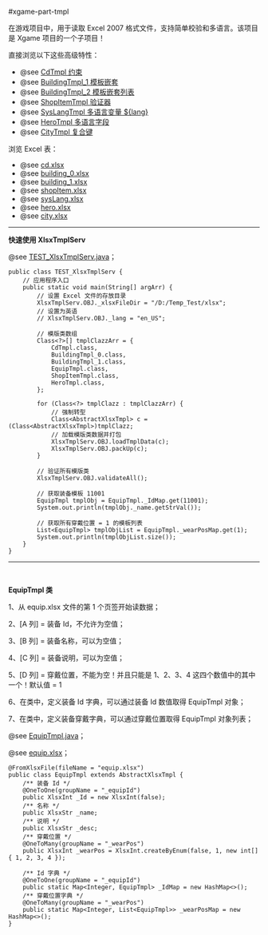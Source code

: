 #xgame-part-tmpl

在游戏项目中，用于读取 Excel 2007 格式文件，支持简单校验和多语言。该项目是 Xgame 项目的一个子项目！

直接浏览以下这些高级特性：

* @see [CdTmpl 约束](./src/test/java/com/game/part/tmpl/CdTmpl.java)
* @see [BuildingTmpl_1 模板嵌套](./src/test/java/com/game/part/tmpl/BuildingTmpl_0.java)
* @see [BuildingTmpl_2 模板嵌套列表](./src/test/java/com/game/part/tmpl/BuildingTmpl_1.java)
* @see [ShopItemTmpl 验证器](./src/test/java/com/game/part/tmpl/ShopItemTmpl.java)
* @see [SysLangTmpl 多语言变量 ${lang}](./src/test/java/com/game/part/tmpl/SysLangTmpl.java)
* @see [HeroTmpl 多语言字段](./src/test/java/com/game/part/tmpl/HeroTmpl.java)
* @see [CityTmpl 复合键](./src/test/java/com/game/part/tmpl/CityTmpl.java)

浏览 Excel 表：

* @see [cd.xlsx](./src/test/resources/xlsx/equip.xlsx)
* @see [building_0.xlsx](./src/test/resources/xlsx/building_0.xlsx)
* @see [building_1.xlsx](./src/test/resources/xlsx/building_1.xlsx)
* @see [shopItem.xlsx](./src/test/resources/xlsx/shopItem.xlsx)
* @see [sysLang.xlsx](./src/test/resources/xlsx/i18n/en_US/sysLang.xlsx)
* @see [hero.xlsx](./src/test/resources/xlsx/hero.xlsx)
* @see [city.xlsx](./src/test/resources/xlsx/city.xlsx)

----

**快速使用 XlsxTmplServ**

@see [TEST_XlsxTmplServ.java](./src/test/java/com/game/part/tmpl/TEST_XlsxTmplServ.java)；

```
public class TEST_XlsxTmplServ {
    // 应用程序入口
    public static void main(String[] argArr) {
        // 设置 Excel 文件的存放目录
        XlsxTmplServ.OBJ._xlsxFileDir = "/D:/Temp_Test/xlsx";
        // 设置为英语
        // XlsxTmplServ.OBJ._lang = "en_US";
        
        // 模版类数组
        Class<?>[] tmplClazzArr = {
            CdTmpl.class,
            BuildingTmpl_0.class,
            BuildingTmpl_1.class,
            EquipTmpl.class,
            ShopItemTmpl.class,
            HeroTmpl.class,
        };
        
        for (Class<?> tmplClazz : tmplClazzArr) {
            // 强制转型
            Class<AbstractXlsxTmpl> c = (Class<AbstractXlsxTmpl>)tmplClazz;
            // 加载模版类数据并打包
            XlsxTmplServ.OBJ.loadTmplData(c);
            XlsxTmplServ.OBJ.packUp(c);
        }
        
        // 验证所有模版类
        XlsxTmplServ.OBJ.validateAll();
        
        // 获取装备模板 11001
        EquipTmpl tmplObj = EquipTmpl._IdMap.get(11001);
        System.out.println(tmplObj._name.getStrVal());

        // 获取所有穿戴位置 = 1 的模板列表
        List<EquipTmpl> tmplObjList = EquipTmpl._wearPosMap.get(1);
        System.out.println(tmplObjList.size());
    }
}
```

----

<br />

**EquipTmpl 类**

1、从 equip.xlsx 文件的第 1 个页签开始读数据；

2、\[A 列\] = 装备 Id，不允许为空值；

3、\[B 列\] = 装备名称，可以为空值；

4、\[C 列\] = 装备说明，可以为空值；

5、\[D 列\] = 穿戴位置，不能为空！并且只能是 1、2、3、4 这四个数值中的其中一个！默认值 = 1

6、在类中，定义装备 Id 字典，可以通过装备 Id 数值取得 EquipTmpl 对象；

7、在类中，定义装备穿戴字典，可以通过穿戴位置取得 EquipTmpl 对象列表；

@see [EquipTmpl.java](./src/test/java/com/game/part/tmpl/EquipTmpl.java)；

@see [equip.xlsx](./src/test/resources/xlsx/equip.xlsx)；

```
@FromXlsxFile(fileName = "equip.xlsx")
public class EquipTmpl extends AbstractXlsxTmpl {
    /** 装备 Id */
    @OneToOne(groupName = "_equipId")
    public XlsxInt _Id = new XlsxInt(false);
    /** 名称 */
    public XlsxStr _name;
    /** 说明 */
    public XlsxStr _desc;
    /** 穿戴位置 */
    @OneToMany(groupName = "_wearPos")
    public XlsxInt _wearPos = XlsxInt.createByEnum(false, 1, new int[] { 1, 2, 3, 4 });

    /** Id 字典 */
    @OneToOne(groupName = "_equipId")
    public static Map<Integer, EquipTmpl> _IdMap = new HashMap<>();
    /** 穿戴位置字典 */
    @OneToMany(groupName = "_wearPos")
    public static Map<Integer, List<EquipTmpl>> _wearPosMap = new HashMap<>();
}
```


